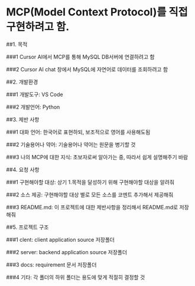# MCP(Model Context Protocol)를 직접 구현하려고 함.

##1. 목적

###1 Cursor AI에서 MCP를 통해 MySQL DB서버에 연결하려고 함

###2 Cursor AI chat 창에서 MySQL에 자연어로 데이터를 조회하려고 함


##2. 개발환경

###1 개발도구: VS Code

###2 개발언어: Python


##3. 제반 사항

###1 대화 언어: 한국어로 표현하되, 보조적으로 영어를 사용해도됨

###2 기술용어나 약어: 기술용어나 약어는 원문을 병기할 것

###3 나의 MCP에 대한 지식: 초보자로써 알아가는 중, 따라서 쉽게 설명해주기 바람


##4. 요청 사항

###1 구현해야할 대상: 상기 1.목적을 달성하기 위해 구현해야할 대상을 알려줘

###2 소스 제공: 구현해야할 대상 별로 모든 소스를 코멘트 추가해서 제공해줘

###3 README.md: 이 프로젝트에 대한 제반사항을 정리해서 README.md로 저장해줘


##5. 프로젝트 구조

###1 clent: client application source 저장폴더

###2 server: backend application source 저장폴더

###3 docs: requirement 문서 저장폴더

###4 기타: 각 폴더의 하위 폴더는 용도에 맞게 적절히 결정할 것
